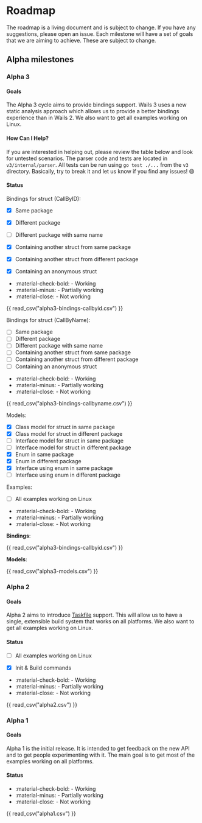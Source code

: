 # Roadmap

The roadmap is a living document and is subject to change. If you have any
suggestions, please open an issue. Each milestone will have a set of goals that
we are aiming to achieve. These are subject to change.

## Alpha milestones


### Alpha 3

#### Goals

The Alpha 3 cycle aims to provide bindings support. Wails 3 uses a new static analysis approach which allows us to provide 
a better bindings experience than in Wails 2. 
We also want to get all examples working on Linux.

#### How Can I Help?

If you are interested in helping out, please review the table below and look for
untested scenarios. The parser code and tests are located in `v3/internal/parser`.
All tests can be run using `go test ./...` from the `v3` directory.
Basically, try to break it and let us know if you find any issues! :smile:

#### Status

Bindings for struct (CallByID):
- [x] Same package
- [x] Different package
- [ ] Different package with same name
- [x] Containing another struct from same package
- [x] Containing another struct from different package
- [x] Containing an anonymous struct


- :material-check-bold: - Working
- :material-minus: - Partially working
- :material-close: - Not working

{{ read_csv("alpha3-bindings-callbyid.csv") }}

Bindings for struct (CallByName):
- [ ] Same package
- [ ] Different package
- [ ] Different package with same name
- [ ] Containing another struct from same package
- [ ] Containing another struct from different package
- [ ] Containing an anonymous struct

- :material-check-bold: - Working
- :material-minus: - Partially working
- :material-close: - Not working

{{ read_csv("alpha3-bindings-callbyname.csv") }}

Models:
- [x] Class model for struct in same package
- [x] Class model for struct in different package
- [ ] Interface model for struct in same package
- [ ] Interface model for struct in different package
- [x] Enum in same package
- [x] Enum in different package
- [x] Interface using enum in same package
- [ ] Interface using enum in different package

Examples:
- [ ] All examples working on Linux


- :material-check-bold: - Working
- :material-minus: - Partially working
- :material-close: - Not working

**Bindings**:

{{ read_csv("alpha3-bindings-callbyid.csv") }}

**Models**:

{{ read_csv("alpha3-models.csv") }}



### Alpha 2

#### Goals

Alpha 2 aims to introduce [Taskfile](https://taskfile.dev) support. This will
allow us to have a single, extensible build system that works on all platforms.
We also want to get all examples working on Linux.

#### Status

- [ ] All examples working on Linux
- [x] Init & Build commands


- :material-check-bold: - Working
- :material-minus: - Partially working
- :material-close: - Not working

{{ read_csv("alpha2.csv") }}

### Alpha 1

#### Goals

Alpha 1 is the initial release. It is intended to get feedback on the new API
and to get people experimenting with it. The main goal is to get most of the
examples working on all platforms.

#### Status

- :material-check-bold: - Working
- :material-minus: - Partially working
- :material-close: - Not working

{{ read_csv("alpha1.csv") }}
